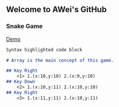 ## Welcome to AWei's GitHub




### Snake Game

[Demo](https://spiraleyeld.github.io/Snake_Game/demo.html)

```markdown
Syntax highlighted code block

# Array is the main concept of this game.

## Key Right
    <1> 1.(x:10,y:10) 2.(x:9,y:10)
## Key Down
    <2> 1.(x:10,y:11) 2.(x:10,y:10)
## Key Right
    <3> 1.(x:11,y:11) 2.(x:10,y:11)

```



